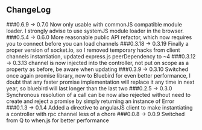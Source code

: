 ## ChangeLog
###0.6.9 -> 0.7.0
Now only usable with commonJS compatible module loader. I strongly advise to use systemJS module loader in the browser.
###0.5.4 -> 0.6.0
More reasonable public API refactor, which now requires you to connect before you can load channels
###0.3.18 -> 0.3.19
Finally a proper version of socket.io, so I removed temporary hacks from client channels instantiation, updated express.js peerDependency to ~4
###0.3.12 -> 0.3.13
channel is now injected into the controller, not put on scope as a property as before, be aware when updating
###0.3.9 -> 0.3.10
Switched once again promise library, now to Bluebird for even better performance, I doubt that any faster promise implementation will replace it any time in next year, so bluebird will last longer than the last two
###0.2.5 -> 0.3.0
Synchronous resolution of a call can be now also rejected without need to create and reject a promise by simply returning an instance of Error
###0.1.3 -> 0.1.4
Added a directive to angularJS client to make instantiating a controller with rpc channel less of a chore
###0.0.8 -> 0.0.9
Switched from Q to when.js for better performance
